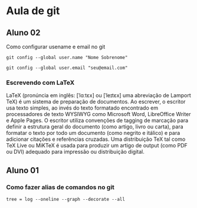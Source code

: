 # Aula de git

## Aluno 02

Como configurar usename e email no git

```
git config --global user.name "Nome Sobrenome"

git config --global user.email "seu@email.com"
```

### Escrevendo com LaTeX

LaTeX (pronúncia em inglês: [ˈlɑːtɛx] ou [ˈleɪtɛx] uma abreviação de Lamport TeX) é um sistema de preparação de documentos. Ao escrever, o escritor usa texto simples, ao invés do texto formatado encontrado em processadores de texto WYSIWYG como Microsoft Word, LibreOffice Writer e Apple Pages. O escritor utiliza convenções de tagging de marcação para definir a estrutura geral do documento (como artigo, livro ou carta), para formatar o texto por todo um documento (como negrito e itálico) e para adicionar citações e referências cruzadas. Uma distribuição TeX tal como TeX Live ou MiKTeX é usada para produzir um artigo de output (como PDF ou DVI) adequado para impressão ou distribuição digital.


## Aluno 01

### Como fazer alias de comandos no git

```
tree = log --oneline --graph --decorate --all
```

